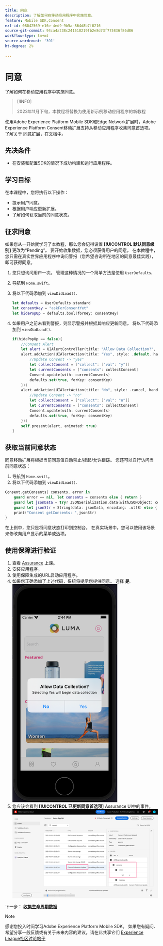 ```yaml
---
title: 同意
description: 了解如何在移动应用程序中实施同意。
feature: Mobile SDK,Consent
exl-id: 08042569-e16e-4ed9-9b5a-864d8b7f0216
source-git-commit: 94ca4a238c241518219fb2e8d73f775836f86d86
workflow-type: tm+mt
source-wordcount: '391'
ht-degree: 2%

---
```


# 同意

了解如何在移动应用程序中实施同意。

>[!INFO]
>
> 2023年11月下旬，本教程将替换为使用新示例移动应用程序的新教程

使用Adobe Experience Platform Mobile SDK和Edge Network扩展时，Adobe Experience Platform Consent移动扩展支持从移动应用程序收集同意首选项。 了解关于 [同意扩展](https://developer.adobe.com/client-sdks/documentation/consent-for-edge-network/)，在文档中。

## 先决条件

* 在安装和配置SDK的情况下成功构建和运行应用程序。

## 学习目标

在本课程中，您将执行以下操作：

* 提示用户同意。
* 根据用户响应更新扩展。
* 了解如何获取当前的同意状态。

## 征求同意

如果您从一开始就学习了本教程，那么您会记得设置 **[!UICONTROL 默认同意级别]** 更改为“Pending”。 要开始收集数据，您必须获得用户的同意。 在本教程中，您只需在真实世界应用程序中询问警报（您希望咨询所在地区的同意最佳实践），即可获得同意。

1. 您只想询问用户一次。 管理这种情况的一个简单方法是使用 `UserDefaults`.
1. 导航到 `Home.swift`。
1. 将以下代码添加到 `viewDidLoad()`.

   ```swift
   let defaults = UserDefaults.standard
   let consentKey = "askForConsentYet"
   let hidePopUp = defaults.bool(forKey: consentKey)
   ```

1. 如果用户之前未看到警报，则显示警报并根据其响应更新同意。 将以下代码添加到 `viewDidLoad()`.

   ```swift
   if(hidePopUp == false){
       //Consent Alert
       let alert = UIAlertController(title: "Allow Data Collection?", message: "Selecting Yes will begin data collection", preferredStyle: .alert)
       alert.addAction(UIAlertAction(title: "Yes", style: .default, handler: { action in
           //Update Consent -> "yes"
           let collectConsent = ["collect": ["val": "y"]]
           let currentConsents = ["consents": collectConsent]
           Consent.update(with: currentConsents)
           defaults.set(true, forKey: consentKey)
       }))
       alert.addAction(UIAlertAction(title: "No", style: .cancel, handler: { action in
           //Update Consent -> "no"
           let collectConsent = ["collect": ["val": "n"]]
           let currentConsents = ["consents": collectConsent]
           Consent.update(with: currentConsents)
           defaults.set(true, forKey: consentKey)
       }))
       self.present(alert, animated: true)
   }
   ```


## 获取当前同意状态

同意移动扩展将根据当前同意值自动禁止/挂起/允许跟踪。 您还可以自行访问当前同意状态：

1. 导航到 `Home.swift`。
1. 将以下代码添加到 `viewDidLoad()`.

```swift
Consent.getConsents{ consents, error in
    guard error == nil, let consents = consents else { return }
    guard let jsonData = try? JSONSerialization.data(withJSONObject: consents, options: .prettyPrinted) else { return }
    guard let jsonStr = String(data: jsonData, encoding: .utf8) else { return }
    print("Consent getConsents: ",jsonStr)
}
```

在上例中，您只是将同意状态打印到控制台。 在真实场景中，您可以使用该场景来修改向用户显示的菜单或选项。

## 使用保障进行验证

1. 查看 [Assurance](assurance.md) 上课。
1. 安装应用程序。
1. 使用保障生成的URL启动应用程序。
1. 如果您正确添加了上述代码，系统将提示您提供同意。 选择 **是**.
   ![同意弹出窗口](assets/mobile-consent-validate.png)
1. 您应该会看到 **[!UICONTROL 已更新同意首选项]** Assurance UI中的事件。
   ![验证同意](assets/mobile-consent-update.png)

下一步： **[收集生命周期数据](lifecycle-data.md)**

>[!NOTE]
>
>感谢您投入时间学习Adobe Experience Platform Mobile SDK。 如果您有疑问、希望分享一般反馈或有关于未来内容的建议，请在此共享它们 [Experience League社区讨论帖子](https://experienceleaguecommunities.adobe.com/t5/adobe-experience-platform-launch/tutorial-discussion-implement-adobe-experience-cloud-in-mobile/td-p/443796)